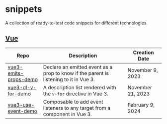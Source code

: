 # snippets

A collection of ready-to-test code snippets for different technologies.

## [Vue](https://vuejs.org/)

| Repo                                                                             | Description                                                                           | Creation Date     |
| -------------------------------------------------------------------------------- | ------------------------------------------------------------------------------------- | ----------------- |
| [vue3-emits-props-demo](https://codeberg.org/joaopalmeiro/vue3-emits-props-demo) | Declare an emitted event as a prop to know if the parent is listening to it in Vue 3. | November 9, 2023  |
| [vue3-dl-v-for-demo](https://codeberg.org/joaopalmeiro/vue3-dl-v-for-demo)       | A description list rendered with the `v-for` directive in Vue 3.                      | November 21, 2023 |
| [vue3-use-event-demo](https://gitlab.com/joaommpalmeiro/vue3-use-event-demo)     | Composable to add event listeners to any target from a component in Vue 3.            | February 9, 2024  |
